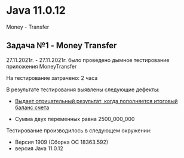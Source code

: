 # Java 11.0.12
Money - Transfer
## Задача №1 - Money Transfer

27.11.2021г. - 27.11.2021г. 
было проведено дымное тестирование 
приложения MoneyTransfer

На тестирование затрачено: 2 часа

В результате тестирования выявлены следующие дефекты:
* [Выдает отрицательный результат, когда пополняется итоговый баланс счета](https://github.com/Darya9810/moneyTransfer1/issues/1#issue-1064999369)

* Сумма двух переменных равна 2500_000_000

Тестирование производилось в следующем окружении:
* Версия 1909 (Сборка ОС 18363.592)
* версия Java 11.0.12
